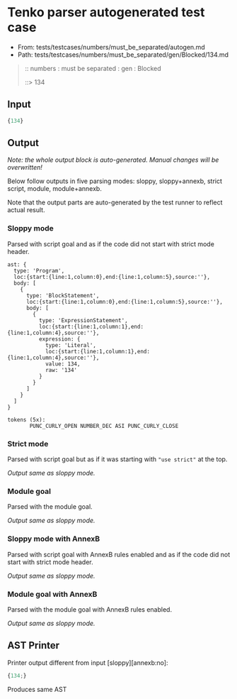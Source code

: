 # Tenko parser autogenerated test case

- From: tests/testcases/numbers/must_be_separated/autogen.md
- Path: tests/testcases/numbers/must_be_separated/gen/Blocked/134.md

> :: numbers : must be separated : gen : Blocked
>
> ::> 134

## Input


`````js
{134}
`````

## Output

_Note: the whole output block is auto-generated. Manual changes will be overwritten!_

Below follow outputs in five parsing modes: sloppy, sloppy+annexb, strict script, module, module+annexb.

Note that the output parts are auto-generated by the test runner to reflect actual result.

### Sloppy mode

Parsed with script goal and as if the code did not start with strict mode header.

`````
ast: {
  type: 'Program',
  loc:{start:{line:1,column:0},end:{line:1,column:5},source:''},
  body: [
    {
      type: 'BlockStatement',
      loc:{start:{line:1,column:0},end:{line:1,column:5},source:''},
      body: [
        {
          type: 'ExpressionStatement',
          loc:{start:{line:1,column:1},end:{line:1,column:4},source:''},
          expression: {
            type: 'Literal',
            loc:{start:{line:1,column:1},end:{line:1,column:4},source:''},
            value: 134,
            raw: '134'
          }
        }
      ]
    }
  ]
}

tokens (5x):
       PUNC_CURLY_OPEN NUMBER_DEC ASI PUNC_CURLY_CLOSE
`````

### Strict mode

Parsed with script goal but as if it was starting with `"use strict"` at the top.

_Output same as sloppy mode._

### Module goal

Parsed with the module goal.

_Output same as sloppy mode._

### Sloppy mode with AnnexB

Parsed with script goal with AnnexB rules enabled and as if the code did not start with strict mode header.

_Output same as sloppy mode._

### Module goal with AnnexB

Parsed with the module goal with AnnexB rules enabled.

_Output same as sloppy mode._

## AST Printer

Printer output different from input [sloppy][annexb:no]:

````js
{134;}
````

Produces same AST
